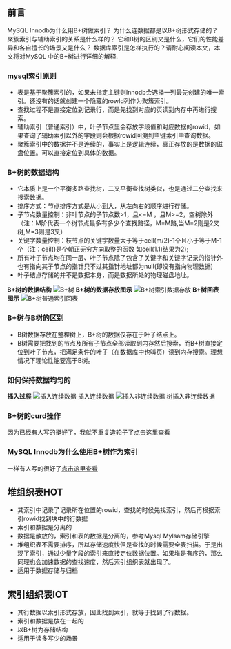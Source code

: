 ## 前言
MySQL Innodb为什么用B+树做索引？ 为什么连数据都是以B+树形式存储的？ 聚簇索引与辅助索引的关系是什么样的？ 它和B树的区别又是什么，它们的性能差异和各自擅长的场景又是什么？
数据库索引是怎样执行的？请耐心阅读本文，本文将对MySQL 中的B+树进行详细的解释.


### mysql索引原则
- 表是基于聚簇索引的，如果未指定主键则Innodb会选择一列最先创建的唯一索引。还没有的话就创建一个隐藏的rowId列作为聚簇索引。
- 查找过程不是直接定位到记录行，而是先找到对应的页读到内存中再进行搜索。
- 辅助索引（普通索引）中，叶子节点里会存放字段值和对应数据的rowid，如果查询了辅助索引以外的字段则会根据rowid回溯到主键索引中查询数据。
- 聚簇索引中的数据并不是连续的，事实上是逻辑连续，真正存放的是数据的磁盘位置。可以直接定位到具体的数据。

### B+树的数据结构
- 它本质上是一个平衡多路查找树，二叉平衡查找树类似，也是通过二分查找来搜索数据。
- 排序方式：节点排序方式是从小到大，从左向右的顺序进行存储。
- 子节点数量控制：非叶节点的子节点数>1，且<=M ，且M>=2，空树除外（注：M阶代表一个树节点最多有多少个查找路径，M=M路,当M=2则是2叉树,M=3则是3叉）
- 关键字数量控制：枝节点的关键字数量大于等于ceil(m/2)-1个且小于等于M-1个（注：ceil()是个朝正无穷方向取整的函数 如ceil(1.1)结果为2);
- 所有叶子节点均在同一层、叶子节点除了包含了关键字和关键字记录的指针外也有指向其子节点的指针只不过其指针地址都为null(即没有指向物理数据)
- 叶子结点存储的并不是数据本身，而是数据所处的物理磁盘地址。

**B+树的数据结构**
![B+树](/images/post-mysql-indexbtree/B+树图.png)
**B+树的数据存放图示**
![B+树索引数据存放](/images/post-mysql-indexbtree/索引数据存放示例.png)
**B+树回表图示**
![B+树普通索引回表](/images/post-mysql-indexbtree/B+树辅助索引回表过程.jpg)

### B+树与B树的区别
- B树数据存放在整棵树上，B+树的数据仅存在于叶子结点上。
- B树需要把找到的节点及所有子节点全部读取到内存然后搜索，而B+树直接定位到叶子节点，把满足条件的叶子（在数据库中也叫页）读到内存搜索。理想情况下理论性能要高于B树。


### 如何保持数据均匀的
**插入过程**
![插入连续数据](/images/post-mysql-indexbtree/b+树插入连续数据.gif)
插入连续数据
![插入非连续数据](/images/post-mysql-indexbtree/B+树插入非连续数据.gif)
树插入非连续数据

### B+树的curd操作
因为已经有人写的挺好了，我就不重复造轮子了[点击这里查看](https://www.cnblogs.com/nullzx/p/8729425.html)

### MySQL Innodb为什么使用B+树作为索引
一样有人写的很好了[点击这里查看](http://kongchen.github.io/why-b-tree/)

## 堆组织表HOT
- 其索引中记录了记录所在位置的rowid，查找的时候先找索引，然后再根据索引rowid找到块中的行数据
- 索引和数据是分离的
- 数据是散放的，索引和表的数据是分离的，参考Mysql MyIsam存储引擎
- 堆组织表不需要排序，所以存储速度快但是查找的时候需要全表扫描。于是出现了索引，通过少量字段的索引来直接定位数据位置。如果堆是有序的，那么同理也会加速数据的查找速度，然后索引组织表就出现了。
- 适用于数据存储与归档
## 索引组织表IOT
- 其行数据以索引形式存放，因此找到索引，就等于找到了行数据。
- 索引和数据是放在一起的
- 以B+树为存储结构
- 适用于读多写少的场景
